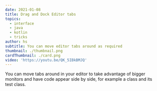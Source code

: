 ```yaml
---
date: 2021-01-08
title: Drag and Dock Editor tabs
topics:
  - interface
  - java
  - kotlin
  - tricks
author: hs
subtitle: You can move editor tabs around as required
thumbnail: ./thumbnail.png
cardThumbnail: ./card.png
video: 'https://youtu.be/QK_5IBkBMJQ'
---
```

You can move tabs around in your editor to take advantage of bigger monitors and have code appear side by side, for example a class and its test class.
